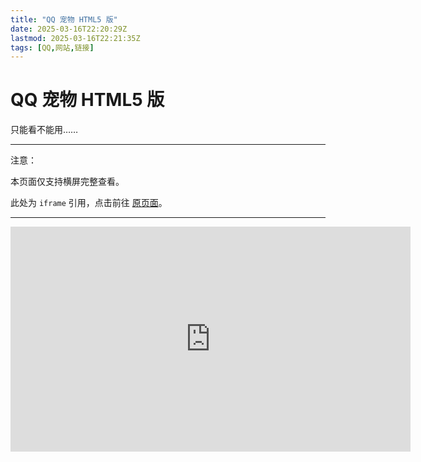 ```yaml
---
title: "QQ 宠物 HTML5 版"
date: 2025-03-16T22:20:29Z
lastmod: 2025-03-16T22:21:35Z
tags: [QQ,网站,链接]
---
```


# QQ 宠物 HTML5 版

只能看不能用……

---

注意：

本页面仅支持横屏完整查看。

此处为 `iframe`​ 引用，点击前往 [原页面](http://ossweb-img.qq.com/images/MF/qqpet/index.html)。

---

<div>
<iframe src="https://ossweb-img.qq.com/images/MF/qqpet/index.html" frameborder="0" width="640" height="360"></iframe>
</div>

‍
